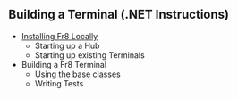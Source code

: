 ## Building a Terminal (.NET Instructions)  
- [Installing Fr8 Locally](Docs/InstallingFr8Locally.md)
    - Starting up a Hub  
    - Starting up existing Terminals  
- Building a Fr8 Terminal  
    - Using the base classes  
    - Writing Tests  
   
   
   
